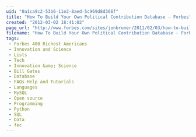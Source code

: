 ```yaml
---
uid: "0a1ca9c2-53b6-11e2-8aed-5c969d8d366f"
title: "How To Build Your Own Political Contribution Database - Forbes"
created: "2012-03-02 18:41:02"
page_url: "http://www.forbes.com/sites/jonbruner/2011/02/03/how-to-build-your-own-political-contribution-database/"
filename: "How To Build Your Own Political Contribution Database - Forbes.html"
tags: 
 - Forbes 400 Richest Americans
 - Innovation and Science
 - Lists
 - Tech
 - Innovation &amp; Science
 - Bill Gates
 - Database
 - FAQs Help and Tutorials
 - Languages
 - MySQL
 - Open source
 - Programming
 - Python
 - SQL
 - Data
 - fec
---
```

